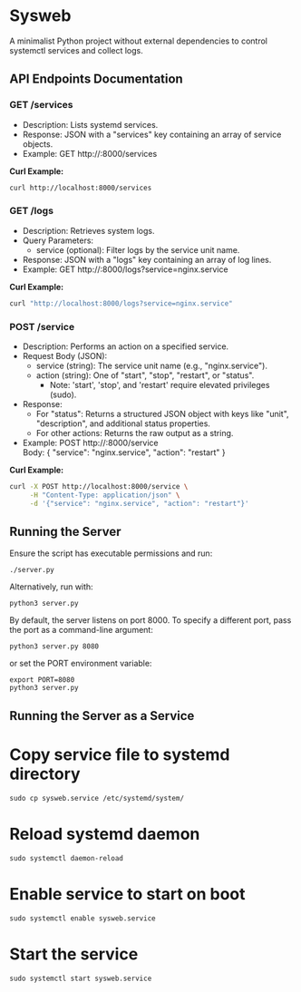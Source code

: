 # Sysweb

A minimalist Python project without external dependencies to control systemctl services and collect logs.

## API Endpoints Documentation

### GET /services
- Description: Lists systemd services.
- Response: JSON with a "services" key containing an array of service objects.
- Example:
  GET http://<server>:8000/services

**Curl Example:**
```bash
curl http://localhost:8000/services
```

### GET /logs
- Description: Retrieves system logs.
- Query Parameters:
  - service (optional): Filter logs by the service unit name.
- Response: JSON with a "logs" key containing an array of log lines.
- Example:
  GET http://<server>:8000/logs?service=nginx.service

**Curl Example:**
```bash
curl "http://localhost:8000/logs?service=nginx.service"
```

### POST /service
- Description: Performs an action on a specified service.
- Request Body (JSON):
  - service (string): The service unit name (e.g., "nginx.service").
  - action (string): One of "start", "stop", "restart", or "status". 
    - Note: 'start', 'stop', and 'restart' require elevated privileges (sudo).
- Response:
  - For "status": Returns a structured JSON object with keys like "unit", "description", and additional status properties.
  - For other actions: Returns the raw output as a string.
- Example:
  POST http://<server>:8000/service  
  Body:
  {
    "service": "nginx.service",
    "action": "restart"
  }

**Curl Example:**
```bash
curl -X POST http://localhost:8000/service \
     -H "Content-Type: application/json" \
     -d '{"service": "nginx.service", "action": "restart"}'
```


## Running the Server

Ensure the script has executable permissions and run:
```
./server.py
```
Alternatively, run with:
```
python3 server.py
```
By default, the server listens on port 8000. To specify a different port, pass the port as a command-line argument:
```
python3 server.py 8080
```
or set the PORT environment variable:
```
export PORT=8080
python3 server.py
```

## Running the Server as a Service

# Copy service file to systemd directory
```
sudo cp sysweb.service /etc/systemd/system/
```
# Reload systemd daemon
```
sudo systemctl daemon-reload
```

# Enable service to start on boot
```
sudo systemctl enable sysweb.service
```

# Start the service
```
sudo systemctl start sysweb.service
```
